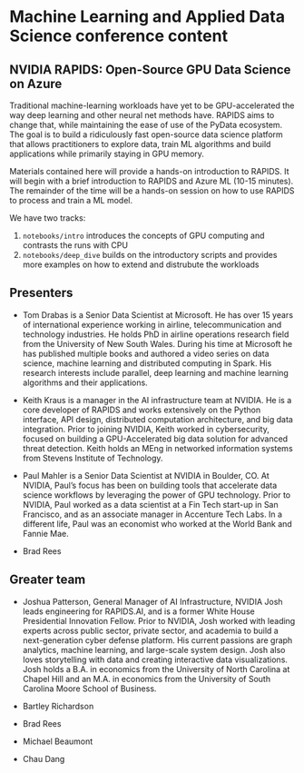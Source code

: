 # Machine Learning and Applied Data Science conference content
## NVIDIA RAPIDS: Open-Source GPU Data Science on Azure


Traditional machine-learning workloads have yet to be GPU-accelerated the way deep learning and other neural net methods have. RAPIDS aims to change that, while maintaining the ease of use of the PyData ecosystem. The goal is to build a ridiculously fast open-source data science platform that allows practitioners to explore data, train ML algorithms and build applications while primarily staying in GPU memory. 

Materials contained here will provide a hands-on introduction to RAPIDS. It will begin with a brief introduction to RAPIDS and Azure ML (10-15 minutes). The remainder of the time will be a hands-on session on how to use RAPIDS to process and train a ML model.

We have two tracks:

1. `notebooks/intro` introduces the concepts of GPU computing and contrasts the runs with CPU
2. `notebooks/deep_dive` builds on the introductory scripts and provides more examples on how to extend and distrubute the workloads

## Presenters
* Tom Drabas is a Senior Data Scientist at Microsoft. He has over 15 years of international experience working in airline, telecommunication and technology industries. He holds PhD in airline operations research field from the University of New South Wales. During his time at Microsoft he has published multiple books and authored a video series on data science, machine learning and distributed computing in Spark. His research interests include parallel, deep learning and machine learning algorithms and their applications. 

* Keith Kraus is a manager in the AI infrastructure team at NVIDIA. He is a core developer of RAPIDS and works extensively on the Python interface, API design, distributed computation architecture, and big data integration. Prior to joining NVIDIA, Keith worked in cybersecurity, focused on building a GPU-Accelerated big data solution for advanced threat detection. Keith holds an MEng in networked information systems from Stevens Institute of Technology.

* Paul Mahler is a Senior Data Scientist at NVIDIA in Boulder, CO. At NVIDIA, Paul’s focus has been on building tools that accelerate data science workflows by leveraging the power of GPU technology. Prior to NVIDIA, Paul worked as a data scientist at a Fin Tech start-up in San Francisco, and as an associate manager in Accenture Tech Labs. In a different life, Paul was an economist who worked at the World Bank and Fannie Mae.

* Brad Rees

## Greater team

* Joshua Patterson, General Manager of AI Infrastructure, NVIDIA Josh leads engineering for RAPIDS.AI, and is a former White House Presidential Innovation Fellow. Prior to NVIDIA, Josh worked with leading experts across public sector, private sector, and academia to build a next-generation cyber defense platform. His current passions are graph analytics, machine learning, and large-scale system design. Josh also loves storytelling with data and creating interactive data visualizations. Josh holds a B.A. in economics from the University of North Carolina at Chapel Hill and an M.A. in economics from the University of South Carolina Moore School of Business. 

* Bartley Richardson

* Brad Rees

* Michael Beaumont

* Chau Dang